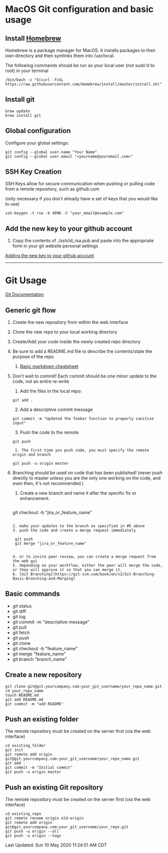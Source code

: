 # MacOS Git configuration and basic usage

## Install [Homebrew](https://brew.sh)
  Homebrew is a package manager for MacOS.  It installs packages to their own directory and then symlinks them into /usr/local. 

The following commands should be run as your local user (not sudo'd to root) in your terminal

```
/bin/bash -c "$(curl -fsSL https://raw.githubusercontent.com/Homebrew/install/master/install.sh)"
```

## Install git 
```
brew update
brew install git
```

## Global configuration
Configure your global settings:

```
git config --global user.name "Your Name"
git config --global user.email "<yourname@youremail.com>"
```


## SSH Key Creation 
SSH Keys allow for secure communication when pushing or pulling code from a remote repository, such as github.com

  (only necessary if you don't already have a set of keys that you would like to use)

```
ssh-keygen -t rsa -b 4096 -C "your_email@example.com"
```

## Add the new key to your github account
1) Copy the contents of ./ssh/id_rsa.pub and paste into the appropriate form in your git website personal settings

  [Adding the new key to your github account](https://help.github.com/en/github/authenticating-to-github/adding-a-new-ssh-key-to-your-github-account)


---
# Git Usage
[Git Documentation](https://git-scm.com/docs)

## Generic git flow
1. Create the new repository from within the web interface
2. Clone the new repo to your local working directory
3. Create/Add your code inside the newly created repo directory
4. Be sure to add a README.md file to describe the contents/state the purpose of the repo
    1. [Basic markdown cheatsheet](https://github.com/adam-p/markdown-here/wiki/Markdown-Cheatsheet)
5. Don't wait to commit!  Each commit should be one minor update to the code, not an entire re-write
    1. Add the files in the local repo: 
	```
	git add .
	```
    2. Add a descriptive commit message
	```
	git commit -m "Updated the foobar function to properly sanitize input"
	```
    3. Push the code to the remote
	```
	git push
	```

        1. The first time you push code, you must specify the remote origin and branch
	```
	git push -u origin master
	```

6. Branching should be used on code that has been published! (never push directly to master unless you are the only one working on the code, and even then, it's not recommended.)
    1. Create a new branch and name it after the specific fix or enhancement.
        ```
	git checkout -b "jira_or_feature_name"
	```

    2. make your updates to the branch as specified in #5 above
    3. push the code and create a merge request immediately
	```
        git push
        git merge "jira_or_feature_name"
	```

    4. or to invite peer review, you can create a merge request from the web gui
    5. depending on your workflow, either the peer will merge the code, or they will approve it so that you can merge it.
    6. [Git Branching](https://git-scm.com/book/en/v2/Git-Branching-Basic-Branching-and-Merging)

## Basic commands
* git status
* git diff 
* git log
* git commit -m "descriptive message"
* git pull
* git fetch
* git push
* git clone <git repository url>
* git checkout -b "feature_name" 
* git merge "feature_name"
* git branch "branch_name"

## Create a new repository
```
git clone git@git.yourcompany.com:your_git_username/your_repo_name.git
cd your_repo_name
touch README.md
git add README.md
git commit -m "add README"
```

## Push an existing folder
The remote repository must be created on the server first (via the web interface)

```
cd existing_folder
git init
git remote add origin git@git.yourcompany.com:your_git_username/your_repo_name.git
git add .
git commit -m "Initial commit"
git push -u origin master
```

## Push an existing Git repository
The remote repository must be created on the server first (via the web interface)

```
cd existing_repo
git remote rename origin old-origin
git remote add origin git@git.yourcompany.com:your_git_username/your_repo.git
git push -u origin --all
git push -u origin --tags
```
Last Updated: Sun 10 May 2020 11:24:51 AM CDT
